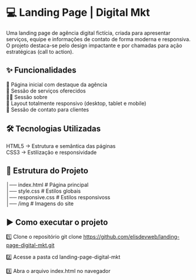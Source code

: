 # 💻 Landing Page | Digital Mkt
Uma landing page de agência digital fictícia, criada para apresentar serviços, equipe e informações de contato de forma moderna e responsiva. O projeto destaca-se pelo design impactante e por chamadas para ação estratégicas (call to action).

## ✨ Funcionalidades
📌 Página inicial com destaque da agência<br>
💼 Sessão de serviços oferecidos<br>
👩‍💻 Sessão sobre<br>
📱 Layout totalmente responsivo (desktop, tablet e mobile)<br>
📧 Sessão de contato para clientes

## 🛠 Tecnologias Utilizadas
HTML5 → Estrutura e semântica das páginas<br>
CSS3 → Estilização e responsividade

## 📂 Estrutura do Projeto

│── index.html        # Página principal<br>
│── style.css         # Estilos globais<br>
│── responsive.css    # Estilos responsivoss<br>
│── /img              # Imagens do site<br>

##  ▶️ Como executar o projeto

1️⃣ Clone o repositório
git clone https://github.com/elisdevweb/landing-page-digital-mkt.git

2️⃣ Acesse a pasta
cd landing-page-digital-mkt

3️⃣ Abra o arquivo index.html no navegador
